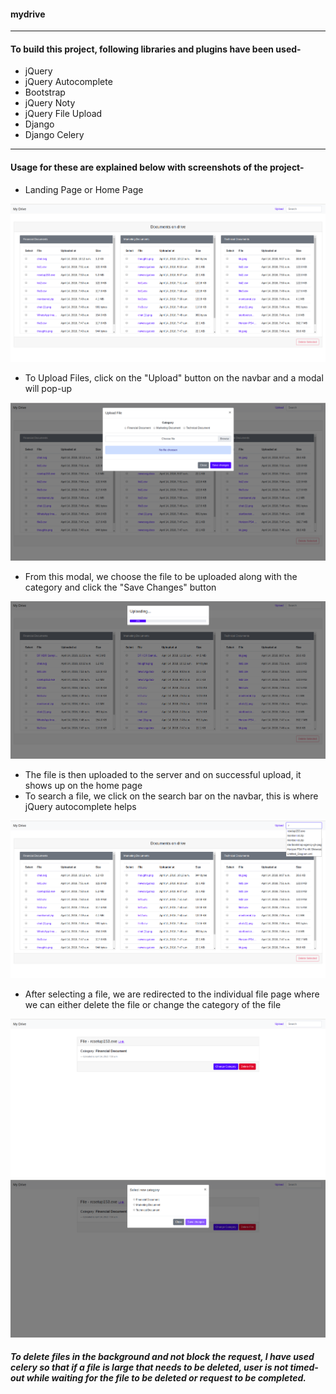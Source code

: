 #### mydrive
***
#### To build this project, following libraries and plugins have been used-

* jQuery
* jQuery Autocomplete
* Bootstrap
* jQuery Noty
* jQuery File Upload
* Django
* Django Celery
***
#### Usage for these are explained below with screenshots of the project-

* Landing Page or Home Page


![img](https://github.com/SushantGahlot/mydrive/blob/master/docs/Screenshot%20from%202018-04-14%2016-55-27.png)


* To Upload Files, click on the "Upload" button on the navbar and a modal will pop-up


![img](https://github.com/SushantGahlot/mydrive/blob/master/docs/Screenshot%20from%202018-04-14%2016-55-41.png)


* From this modal, we choose the file to be uploaded along with the category and click the "Save Changes" button


![img](https://github.com/SushantGahlot/mydrive/blob/master/docs/Screenshot%20from%202018-04-14%2017-24-05.png)


* The file is then uploaded to the server and on successful upload, it shows up on the home page
* To search a file, we click on the search bar on the navbar, this is where jQuery autocomplete helps

![img](https://github.com/SushantGahlot/mydrive/blob/master/docs/Screenshot%20from%202018-04-14%2016-55-58.png)


* After selecting a file, we are redirected to the individual file page where we can either delete the file or change the category of the file

![img](https://github.com/SushantGahlot/mydrive/blob/master/docs/Screenshot%20from%202018-04-14%2016-56-03.png)
![img](https://github.com/SushantGahlot/mydrive/blob/master/docs/Screenshot%20from%202018-04-14%2016-56-10.png)

##### To delete files in the background and not block the request, I have used celery so that if a file is large that needs to be deleted, user is not timed-out while waiting for the file to be deleted or request to be completed.
